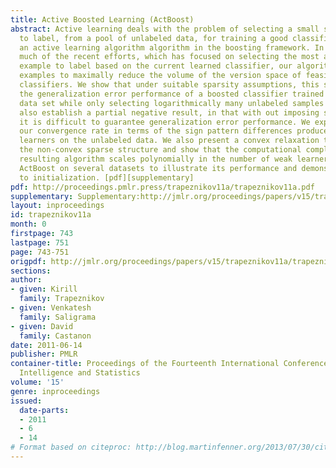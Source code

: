 ```yaml
---
title: Active Boosted Learning (ActBoost)
abstract: Active learning deals with the problem of selecting a small subset of examples
  to label, from a pool of unlabeled data, for training a good classifier. We develop
  an active learning algorithm algorithm in the boosting framework. In contrast to
  much of the recent efforts, which has focused on selecting the most ambiguous unlabeled
  example to label based on the current learned classifier, our algorithm selects
  examples to maximally reduce the volume of the version space of feasible boosted
  classifiers. We show that under suitable sparsity assumptions, this strategy achieves
  the generalization error performance of a boosted classifier trained on the entire
  data set while only selecting logarithmically many unlabeled samples to label. We
  also establish a partial negative result, in that with out imposing structural assumptions
  it is difficult to guarantee generalization error performance. We explicitly characterize
  our convergence rate in terms of the sign pattern differences produced by the weak
  learners on the unlabeled data. We also present a convex relaxation to account for
  the non-convex sparse structure and show that the computational complexity of the
  resulting algorithm scales polynomially in the number of weak learners. We test
  ActBoost on several datasets to illustrate its performance and demonstrate its robustness
  to initialization. [pdf][supplementary]
pdf: http://proceedings.pmlr.press/trapeznikov11a/trapeznikov11a.pdf
supplementary: Supplementary:http://jmlr.org/proceedings/papers/v15/trapeznikov11a/trapeznikov11aSupple.pdf
layout: inproceedings
id: trapeznikov11a
month: 0
firstpage: 743
lastpage: 751
page: 743-751
origpdf: http://jmlr.org/proceedings/papers/v15/trapeznikov11a/trapeznikov11a.pdf
sections: 
author:
- given: Kirill
  family: Trapeznikov
- given: Venkatesh
  family: Saligrama
- given: David
  family: Castanon
date: 2011-06-14
publisher: PMLR
container-title: Proceedings of the Fourteenth International Conference on Artificial
  Intelligence and Statistics
volume: '15'
genre: inproceedings
issued:
  date-parts:
  - 2011
  - 6
  - 14
# Format based on citeproc: http://blog.martinfenner.org/2013/07/30/citeproc-yaml-for-bibliographies/
---
```

